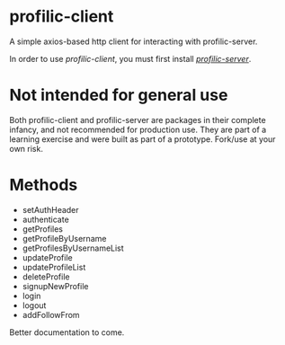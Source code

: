 # profilic-client
A simple axios-based http client for interacting with profilic-server.

In order to use *profilic-client*, you must first install *[profilic-server](https://github.com/lululeon/profilic-server)*.

# Not intended for general use
Both profilic-client and profilic-server are packages in their complete infancy, and not recommended for production use. They are part of a learning exercise and were built as part of a prototype. Fork/use at your own risk.

# Methods
- setAuthHeader
- authenticate
- getProfiles
- getProfileByUsername
- getProfilesByUsernameList
- updateProfile
- updateProfileList
- deleteProfile
- signupNewProfile
- login
- logout
- addFollowFrom

Better documentation to come.